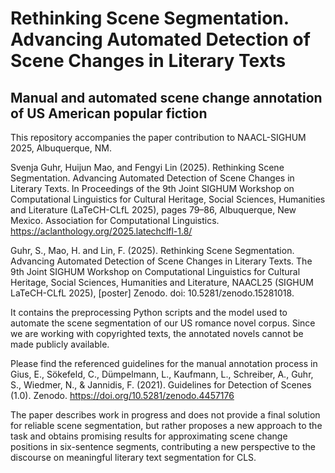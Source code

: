 # Rethinking Scene Segmentation. Advancing Automated Detection of Scene Changes in Literary Texts
## Manual and automated scene change annotation of US American popular fiction

This repository accompanies the paper contribution to NAACL-SIGHUM 2025, Albuquerque, NM.

Svenja Guhr, Huijun Mao, and Fengyi Lin (2025). Rethinking Scene Segmentation. Advancing Automated Detection of Scene Changes in Literary Texts. In Proceedings of the 9th Joint SIGHUM Workshop on Computational Linguistics for Cultural Heritage, Social Sciences, Humanities and Literature (LaTeCH-CLfL 2025), pages 79–86, Albuquerque, New Mexico. Association for Computational Linguistics. https://aclanthology.org/2025.latechclfl-1.8/

Guhr, S., Mao, H. and Lin, F. (2025). Rethinking Scene Segmentation. Advancing Automated Detection of Scene Changes in Literary Texts. The 9th Joint SIGHUM Workshop on Computational Linguistics for Cultural Heritage, Social Sciences, Humanities and Literature, NAACL25 (SIGHUM LaTeCH-CLfL 2025), [poster] Zenodo. doi: 10.5281/zenodo.15281018.

It contains the preprocessing Python scripts and the model used to automate the scene segmentation of our US romance novel corpus.
Since we are working with copyrighted texts, the annotated novels cannot be made publicly available.

Please find the referenced guidelines for the manual annotation process in Gius, E., Sökefeld, C., Dümpelmann, L., Kaufmann, L., Schreiber, A., Guhr, S., Wiedmer, N., & Jannidis, F. (2021). Guidelines for Detection of Scenes (1.0). Zenodo. https://doi.org/10.5281/zenodo.4457176

The paper describes work in progress and does not provide a final solution for reliable scene segmentation, but rather proposes a new approach to the task and obtains promising results for approximating scene change positions in six-sentence segments, contributing a new perspective to the discourse on meaningful literary text segmentation for CLS.
